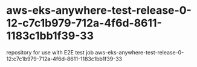 # aws-eks-anywhere-test-release-0-12-c7c1b979-712a-4f6d-8611-1183c1bb1f39-33
repository for use with E2E test job aws-eks-anywhere-test-release-0-12:c7c1b979-712a-4f6d-8611-1183c1bb1f39-33
